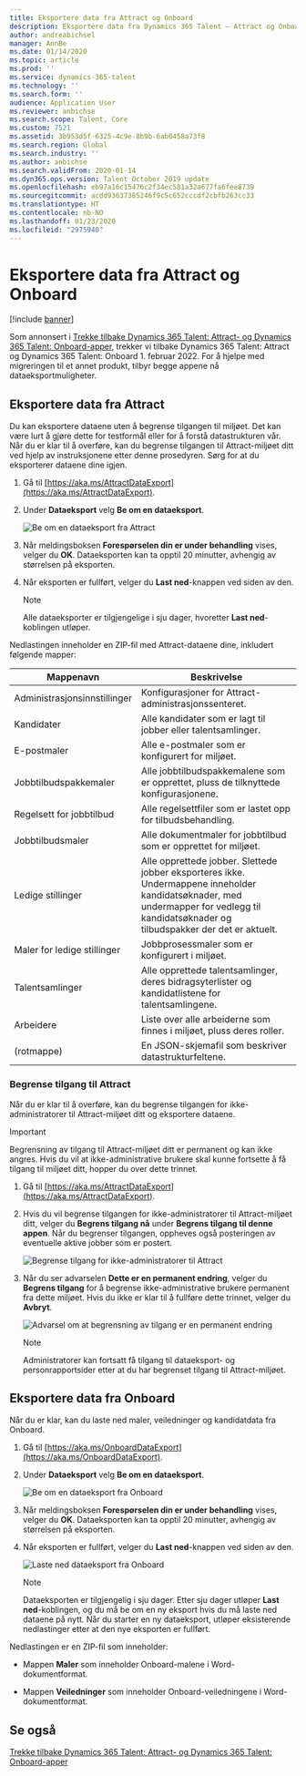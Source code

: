 ```yaml
---
title: Eksportere data fra Attract og Onboard
description: Eksportere data fra Dynamics 365 Talent – Attract og Onboard.
author: andreabichsel
manager: AnnBe
ms.date: 01/14/2020
ms.topic: article
ms.prod: ''
ms.service: dynamics-365-talent
ms.technology: ''
ms.search.form: ''
audience: Application User
ms.reviewer: anbichse
ms.search.scope: Talent, Core
ms.custom: 7521
ms.assetid: 3b953d5f-6325-4c9e-8b9b-6ab0458a73f8
ms.search.region: Global
ms.search.industry: ''
ms.author: anbichse
ms.search.validFrom: 2020-01-14
ms.dyn365.ops.version: Talent October 2019 update
ms.openlocfilehash: eb97a16c15476c2f34ec581a32a677fa6fee8739
ms.sourcegitcommit: acdd93637385246f9c5c652cccdf2cbfb263cc33
ms.translationtype: HT
ms.contentlocale: nb-NO
ms.lasthandoff: 01/23/2020
ms.locfileid: "2975940"
---
```

# <a name="export-data-from-attract-and-onboard"></a>Eksportere data fra Attract og Onboard

[!include [banner](includes/banner.md)]

Som annonsert i [Trekke tilbake Dynamics 365 Talent: Attract- og Dynamics 365 Talent: Onboard-apper](https://community.dynamics.com/365/talent/b/dynamics365fortalent/posts/retiring-dynamics-365-talent-attract-and-onboard-apps), trekker vi tilbake Dynamics 365 Talent: Attract og Dynamics 365 Talent: Onboard 1. februar 2022. For å hjelpe med migreringen til et annet produkt, tilbyr begge appene nå dataeksportmuligheter.

## <a name="export-data-from-attract"></a>Eksportere data fra Attract

Du kan eksportere dataene uten å begrense tilgangen til miljøet. Det kan være lurt å gjøre dette for testformål eller for å forstå datastrukturen vår. Når du er klar til å overføre, kan du begrense tilgangen til Attract-miljøet ditt ved hjelp av instruksjonene etter denne prosedyren. Sørg for at du eksporterer dataene dine igjen. 

1. Gå til [https://aka.ms/AttractDataExport](https://aka.ms/AttractDataExport).

2. Under **Dataeksport** velg **Be om en dataeksport**.

   ![[Be om en dataeksport fra Attract](./media/attract-onboard-export-data-attract-request.png)](./media/attract-onboard-export-data-attract-request.png)

3. Når meldingsboksen **Forespørselen din er under behandling** vises, velger du **OK**. Dataeksporten kan ta opptil 20 minutter, avhengig av størrelsen på eksporten.

4. Når eksporten er fullført, velger du **Last ned**-knappen ved siden av den. 

   >[!NOTE]
   >Alle dataeksporter er tilgjengelige i sju dager, hvoretter **Last ned**-koblingen utløper.</br>
   
Nedlastingen inneholder en ZIP-fil med Attract-dataene dine, inkludert følgende mapper:

| Mappenavn | Beskrivelse |
| --- | --- |
| Administrasjonsinnstillinger | Konfigurasjoner for Attract-administrasjonssenteret. |
| Kandidater | Alle kandidater som er lagt til jobber eller talentsamlinger. |
| E-postmaler | Alle e-postmaler som er konfigurert for miljøet. |
| Jobbtilbudspakkemaler | Alle jobbtilbudspakkemalene som er opprettet, pluss de tilknyttede konfigurasjonene. |
| Regelsett for jobbtilbud |  Alle regelsettfiler som er lastet opp for tilbudsbehandling. |
| Jobbtilbudsmaler | Alle dokumentmaler for jobbtilbud som er opprettet for miljøet. |
| Ledige stillinger | Alle opprettede jobber. Slettede jobber eksporteres ikke. Undermappene inneholder kandidatsøknader, med undermapper for vedlegg til kandidatsøknader og tilbudspakker der det er aktuelt. |
| Maler for ledige stillinger | Jobbprosessmaler som er konfigurert i miljøet. |
| Talentsamlinger | Alle opprettede talentsamlinger, deres bidragsyterlister og kandidatlistene for talentsamlingene. |
| Arbeidere | Liste over alle arbeiderne som finnes i miljøet, pluss deres roller. |
| (rotmappe) | En JSON-skjemafil som beskriver datastrukturfeltene. |

### <a name="restrict-access-to-attract"></a>Begrense tilgang til Attract

Når du er klar til å overføre, kan du begrense tilgangen for ikke-administratorer til Attract-miljøet ditt og eksportere dataene.

>[!IMPORTANT]
>Begrensning av tilgang til Attract-miljøet ditt er permanent og kan ikke angres. Hvis du vil at ikke-administrative brukere skal kunne fortsette å få tilgang til miljøet ditt, hopper du over dette trinnet.

1. Gå til [https://aka.ms/AttractDataExport](https://aka.ms/AttractDataExport).

2. Hvis du vil begrense tilgangen for ikke-administratorer til Attract-miljøet ditt, velger du **Begrens tilgang nå** under **Begrens tilgang til denne appen**. Når du begrenser tilgangen, oppheves også posteringen av eventuelle aktive jobber som er postert.

   ![[Begrense tilgang for ikke-administratorer til Attract](./media/attract-onboard-export-data-attract-restrict-access.png)](./media/attract-onboard-export-data-attract-restrict-access.png)

3. Når du ser advarselen **Dette er en permanent endring**, velger du **Begrens tilgang** for å begrense ikke-administrative brukere permanent fra dette miljøet. Hvis du ikke er klar til å fullføre dette trinnet, velger du **Avbryt**.

   ![[Advarsel om at begrensning av tilgang er en permanent endring](./media/attract-onboard-export-data-attract-warning.png)](./media/attract-onboard-export-data-attract-warning.png)

   >[!NOTE]
   >Administratorer kan fortsatt få tilgang til dataeksport- og personrapportsider etter at du har begrenset tilgang til Attract-miljøet.

## <a name="export-data-from-onboard"></a>Eksportere data fra Onboard

Når du er klar, kan du laste ned maler, veiledninger og kandidatdata fra Onboard.

1. Gå til [https://aka.ms/OnboardDataExport](https://aka.ms/OnboardDataExport).

2. Under **Dataeksport** velg **Be om en dataeksport**. 

   ![[Be om en dataeksport fra Onboard](./media/attract-onboard-export-data-onboard-request.png)](./media/attract-onboard-export-data-onboard-request.png)

3. Når meldingsboksen **Forespørselen din er under behandling** vises, velger du **OK**. Dataeksporten kan ta opptil 20 minutter, avhengig av størrelsen på eksporten.

4. Når eksporten er fullført, velger du **Last ned**-knappen ved siden av den. 

   ![[Laste ned dataeksport fra Onboard](./media/attract-onboard-export-data-onboard-download.png)](./media/attract-onboard-export-data-onboard-download.png)

   >[!NOTE]
   >Dataeksporten er tilgjengelig i sju dager. Etter sju dager utløper **Last ned**-koblingen, og du må be om en ny eksport hvis du må laste ned dataene på nytt. Når du starter en ny dataeksport, utløper eksisterende nedlastinger etter at den nye eksporten er fullført.

Nedlastingen er en ZIP-fil som inneholder:

- Mappen **Maler** som inneholder Onboard-malene i Word-dokumentformat.

- Mappen **Veiledninger** som inneholder Onboard-veiledningene i Word-dokumentformat.

## <a name="see-also"></a>Se også

[Trekke tilbake Dynamics 365 Talent: Attract- og Dynamics 365 Talent: Onboard-apper](https://community.dynamics.com/365/talent/b/dynamics365fortalent/posts/retiring-dynamics-365-talent-attract-and-onboard-apps)